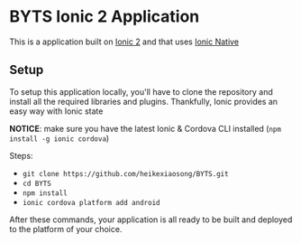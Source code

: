 # BYTS Ionic 2 Application

This is a application built on [Ionic 2](https://github.com/driftyco/ionic) and that uses [Ionic Native](https://github.com/driftyco/ionic-native)

## Setup

To setup this application locally, you'll have to clone the repository and install all the required libraries and plugins. Thankfully, Ionic provides an easy way with Ionic state

__NOTICE__: make sure you have the latest Ionic & Cordova CLI installed (`npm install -g ionic cordova`)

Steps:

- `git clone https://github.com/heikexiaosong/BYTS.git`
- `cd BYTS`
- `npm install`
- `ionic cordova platform add android`

After these commands, your application is all ready to be built and deployed to the platform of your choice.

